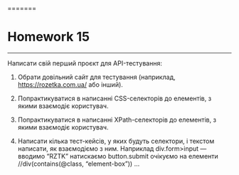 =======
# Homework 15
____
Написати свій перший проєкт для API-тестування:

1. Обрати довільний сайт для тестування (наприклад, https://rozetka.com.ua/ або інший).

2. Попрактикуватися в написанні CSS-селекторів до елементів, з якими взаємодіє користувач.

3. Попрактикуватися в написанні XPath-селекторів до елементів, з якими взаємодіє користувач.

4. Написати кілька тест-кейсів, у яких будуть селектори, і текстом написати, як взаємодіємо з ним.
Наприклад
 div.form>input — вводимо “RZTK”
 натискаємо button.submit
очікуємо на елементи //div(contains(@class, “element-box”))
…
